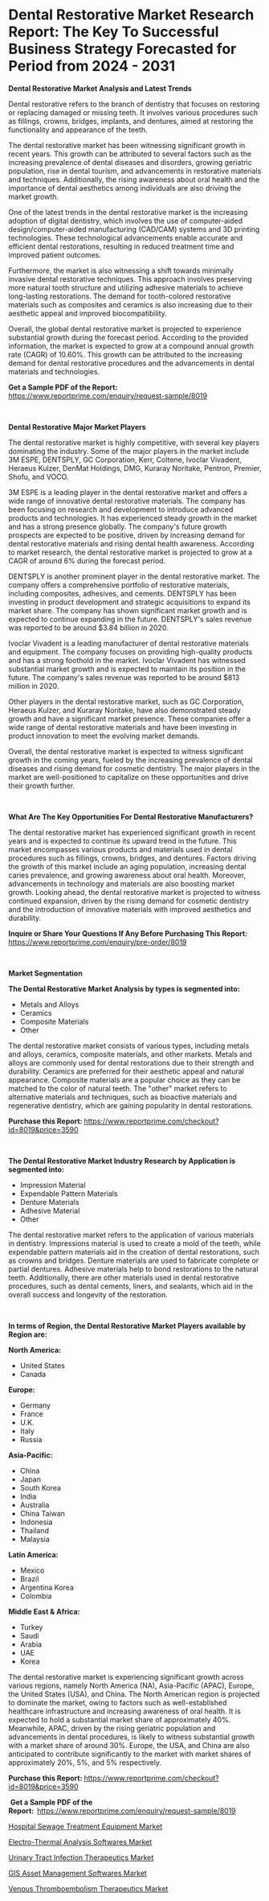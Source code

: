 <p><h1>Dental Restorative Market Research Report: The Key To Successful Business Strategy Forecasted for Period from 2024 - 2031</h1></p><p><strong>Dental Restorative Market Analysis and Latest Trends</strong></p>
<p><p>Dental restorative refers to the branch of dentistry that focuses on restoring or replacing damaged or missing teeth. It involves various procedures such as fillings, crowns, bridges, implants, and dentures, aimed at restoring the functionality and appearance of the teeth.</p><p>The dental restorative market has been witnessing significant growth in recent years. This growth can be attributed to several factors such as the increasing prevalence of dental diseases and disorders, growing geriatric population, rise in dental tourism, and advancements in restorative materials and techniques. Additionally, the rising awareness about oral health and the importance of dental aesthetics among individuals are also driving the market growth.</p><p>One of the latest trends in the dental restorative market is the increasing adoption of digital dentistry, which involves the use of computer-aided design/computer-aided manufacturing (CAD/CAM) systems and 3D printing technologies. These technological advancements enable accurate and efficient dental restorations, resulting in reduced treatment time and improved patient outcomes.</p><p>Furthermore, the market is also witnessing a shift towards minimally invasive dental restorative techniques. This approach involves preserving more natural tooth structure and utilizing adhesive materials to achieve long-lasting restorations. The demand for tooth-colored restorative materials such as composites and ceramics is also increasing due to their aesthetic appeal and improved biocompatibility.</p><p>Overall, the global dental restorative market is projected to experience substantial growth during the forecast period. According to the provided information, the market is expected to grow at a compound annual growth rate (CAGR) of 10.60%. This growth can be attributed to the increasing demand for dental restorative procedures and the advancements in dental materials and technologies.</p></p>
<p><strong>Get a Sample PDF of the Report:&nbsp;</strong> <a href="https://www.reportprime.com/enquiry/request-sample/8019">https://www.reportprime.com/enquiry/request-sample/8019</a></p>
<p>&nbsp;</p>
<p><strong>Dental Restorative Major Market Players</strong></p>
<p><p>The dental restorative market is highly competitive, with several key players dominating the industry. Some of the major players in the market include 3M ESPE, DENTSPLY, GC Corporation, Kerr, Coltene, Ivoclar Vivadent, Heraeus Kulzer, DenMat Holdings, DMG, Kuraray Noritake, Pentron, Premier, Shofu, and VOCO.</p><p>3M ESPE is a leading player in the dental restorative market and offers a wide range of innovative dental restorative materials. The company has been focusing on research and development to introduce advanced products and technologies. It has experienced steady growth in the market and has a strong presence globally. The company's future growth prospects are expected to be positive, driven by increasing demand for dental restorative materials and rising dental health awareness. According to market research, the dental restorative market is projected to grow at a CAGR of around 6% during the forecast period.</p><p>DENTSPLY is another prominent player in the dental restorative market. The company offers a comprehensive portfolio of restorative materials, including composites, adhesives, and cements. DENTSPLY has been investing in product development and strategic acquisitions to expand its market share. The company has shown significant market growth and is expected to continue expanding in the future. DENTSPLY's sales revenue was reported to be around $3.84 billion in 2020.</p><p>Ivoclar Vivadent is a leading manufacturer of dental restorative materials and equipment. The company focuses on providing high-quality products and has a strong foothold in the market. Ivoclar Vivadent has witnessed substantial market growth and is expected to maintain its position in the future. The company's sales revenue was reported to be around $813 million in 2020.</p><p>Other players in the dental restorative market, such as GC Corporation, Heraeus Kulzer, and Kuraray Noritake, have also demonstrated steady growth and have a significant market presence. These companies offer a wide range of dental restorative materials and have been investing in product innovation to meet the evolving market demands.</p><p>Overall, the dental restorative market is expected to witness significant growth in the coming years, fueled by the increasing prevalence of dental diseases and rising demand for cosmetic dentistry. The major players in the market are well-positioned to capitalize on these opportunities and drive their growth further.</p></p>
<p>&nbsp;</p>
<p><strong>What Are The Key Opportunities For Dental Restorative Manufacturers?</strong></p>
<p><p>The dental restorative market has experienced significant growth in recent years and is expected to continue its upward trend in the future. This market encompasses various products and materials used in dental procedures such as fillings, crowns, bridges, and dentures. Factors driving the growth of this market include an aging population, increasing dental caries prevalence, and growing awareness about oral health. Moreover, advancements in technology and materials are also boosting market growth. Looking ahead, the dental restorative market is projected to witness continued expansion, driven by the rising demand for cosmetic dentistry and the introduction of innovative materials with improved aesthetics and durability.</p></p>
<p><strong>Inquire or Share Your Questions If Any Before Purchasing This Report:</strong> <a href="https://www.reportprime.com/enquiry/pre-order/8019">https://www.reportprime.com/enquiry/pre-order/8019</a></p>
<p>&nbsp;</p>
<p><strong>Market Segmentation</strong></p>
<p><strong>The Dental Restorative Market Analysis by types is segmented into:</strong></p>
<p><ul><li>Metals and Alloys</li><li>Ceramics</li><li>Composite Materials</li><li>Other</li></ul></p>
<p><p>The dental restorative market consists of various types, including metals and alloys, ceramics, composite materials, and other markets. Metals and alloys are commonly used for dental restorations due to their strength and durability. Ceramics are preferred for their aesthetic appeal and natural appearance. Composite materials are a popular choice as they can be matched to the color of natural teeth. The "other" market refers to alternative materials and techniques, such as bioactive materials and regenerative dentistry, which are gaining popularity in dental restorations.</p></p>
<p><strong>Purchase this Report:&nbsp;</strong><a href="https://www.reportprime.com/checkout?id=8019&price=3590">https://www.reportprime.com/checkout?id=8019&price=3590</a></p>
<p>&nbsp;</p>
<p><strong>The Dental Restorative Market Industry Research by Application is segmented into:</strong></p>
<p><ul><li>Impression Material</li><li>Expendable Pattern Materials</li><li>Denture Materials</li><li>Adhesive Material</li><li>Other</li></ul></p>
<p><p>The dental restorative market refers to the application of various materials in dentistry. Impressions material is used to create a mold of the teeth, while expendable pattern materials aid in the creation of dental restorations, such as crowns and bridges. Denture materials are used to fabricate complete or partial dentures. Adhesive materials help to bond restorations to the natural teeth. Additionally, there are other materials used in dental restorative procedures, such as dental cements, liners, and sealants, which aid in the overall success and longevity of the restoration.</p></p>
<p>&nbsp;</p>
<p><strong>In terms of Region, the Dental Restorative Market Players available by Region are:</strong></p>
<p>
    <p> <strong> North America: </strong>
        <ul>
            <li>United States</li>
            <li>Canada</li>
        </ul>
        </p> 
    <p> <strong> Europe: </strong>
        <ul>
            <li>Germany</li>
            <li>France</li>
            <li>U.K.</li>
            <li>Italy</li>
            <li>Russia</li>
        </ul>
        </p> 
    <p> <strong> Asia-Pacific: </strong>
        <ul>
            <li>China</li>
            <li>Japan</li>
            <li>South Korea</li>
            <li>India</li>
            <li>Australia</li>
            <li>China Taiwan</li>
            <li>Indonesia</li>
            <li>Thailand</li>
            <li>Malaysia</li>
        </ul>
        </p> 
    <p> <strong> Latin America: </strong>
        <ul>
            <li>Mexico</li>
            <li>Brazil</li>
            <li>Argentina Korea</li>
            <li>Colombia</li>
        </ul>
        </p> 
    <p> <strong> Middle East & Africa: </strong>
        <ul>
            <li>Turkey</li>
            <li>Saudi</li>
            <li>Arabia</li>
            <li>UAE</li>
            <li>Korea</li>
        </ul>
    </p>
    </p>
<p><p>The dental restorative market is experiencing significant growth across various regions, namely North America (NA), Asia-Pacific (APAC), Europe, the United States (USA), and China. The North American region is projected to dominate the market, owing to factors such as well-established healthcare infrastructure and increasing awareness of oral health. It is expected to hold a substantial market share of approximately 40%. Meanwhile, APAC, driven by the rising geriatric population and advancements in dental procedures, is likely to witness substantial growth with a market share of around 30%. Europe, the USA, and China are also anticipated to contribute significantly to the market with market shares of approximately 20%, 5%, and 5% respectively.</p></p>
<p><strong>Purchase this Report: </strong><a href="https://www.reportprime.com/checkout?id=8019&price=3590">https://www.reportprime.com/checkout?id=8019&price=3590</a></p>
<p>&nbsp;<strong>Get a Sample PDF of the Report:&nbsp;&nbsp;</strong><a href="https://www.reportprime.com/enquiry/request-sample/8019">https://www.reportprime.com/enquiry/request-sample/8019</a></p>
<p><strong></strong></p>
<p><p><a href="https://www.linkedin.com/pulse/hospital-sewage-treatment-equipment-market-analysis-examines-0npuf?trackingId=VGkNYItsItb3x4KUTUwpug%3D%3D">Hospital Sewage Treatment Equipment Market</a></p><p><a href="https://www.linkedin.com/pulse/electro-thermal-analysis-softwares-market-offers-provide-insightful-lcz2c?trackingId=5RhoGQ9YBdvft%2FG1IUsdsQ%3D%3D">Electro-Thermal Analysis Softwares Market</a></p><p><a href="https://github.com/bobicer/Market-Research-Report-List-1/blob/main/urinary-tract-infection-therapeutics-market.md">Urinary Tract Infection Therapeutics Market</a></p><p><a href="https://www.linkedin.com/pulse/gis-asset-management-softwares-market-offers-provide-insightful-pwecc?trackingId=Z544q6PUeYH4kj1qhjF9Ig%3D%3D">GIS Asset Management Softwares Market</a></p><p><a href="https://github.com/redneck06/Market-Research-Report-List-1/blob/main/venous-thromboembolism-therapeutics-market.md">Venous Thromboembolism Therapeutics Market</a></p></p>